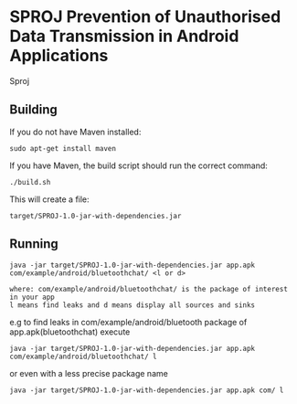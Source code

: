 # SPROJ Prevention of Unauthorised Data Transmission in Android Applications #
Sproj

## Building ##

If you do not have Maven installed:

`sudo apt-get install maven`

If you have Maven, the build script should run the correct command:

`./build.sh`

This will create a file:

`target/SPROJ-1.0-jar-with-dependencies.jar`

## Running ##

`java -jar target/SPROJ-1.0-jar-with-dependencies.jar app.apk com/example/android/bluetoothchat/ <l or d>`

	where: com/example/android/bluetoothchat/ is the package of interest in your app
	l means find leaks and d means display all sources and sinks

e.g to find leaks in com/example/android/bluetooth package of app.apk(bluetoothchat) execute

	java -jar target/SPROJ-1.0-jar-with-dependencies.jar app.apk com/example/android/bluetoothchat/ l

or even with a less precise package name

	java -jar target/SPROJ-1.0-jar-with-dependencies.jar app.apk com/ l
